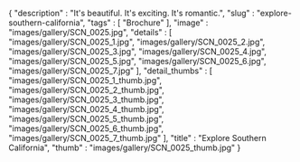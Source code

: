 {
  "description" : "It's beautiful. It's exciting. It's romantic.",
  "slug" : "explore-southern-california",
  "tags" : [
              "Brochure"
            ],
  "image" : "images/gallery/SCN_0025.jpg",
  "details" : [
                 "images/gallery/SCN_0025_1.jpg",
                 "images/gallery/SCN_0025_2.jpg",
                 "images/gallery/SCN_0025_3.jpg",
                 "images/gallery/SCN_0025_4.jpg",
                 "images/gallery/SCN_0025_5.jpg",
                 "images/gallery/SCN_0025_6.jpg",
                 "images/gallery/SCN_0025_7.jpg"
               ],
  "detail_thumbs" : [
                       "images/gallery/SCN_0025_1_thumb.jpg",
                       "images/gallery/SCN_0025_2_thumb.jpg",
                       "images/gallery/SCN_0025_3_thumb.jpg",
                       "images/gallery/SCN_0025_4_thumb.jpg",
                       "images/gallery/SCN_0025_5_thumb.jpg",
                       "images/gallery/SCN_0025_6_thumb.jpg",
                       "images/gallery/SCN_0025_7_thumb.jpg"
                     ],
  "title" : "Explore Southern California",
  "thumb" : "images/gallery/SCN_0025_thumb.jpg"
}

